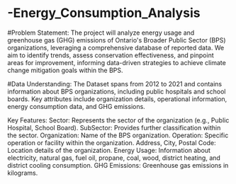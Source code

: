 # -Energy_Consumption_Analysis
#Problem Statement:
The project will analyze energy usage and greenhouse gas (GHG) emissions of Ontario's Broader Public Sector (BPS) organizations, leveraging a comprehensive database of reported data. We aim to identify trends, assess conservation effectiveness, and pinpoint areas for improvement, informing data-driven strategies to achieve climate change mitigation goals within the BPS.

#Data Understanding:
The Dataset spans from 2012 to 2021 and contains information about BPS organizations, including public hospitals and school boards. Key attributes include organization details, operational information, energy consumption data, and GHG emissions.

Key Features:
Sector: Represents the sector of the organization (e.g., Public Hospital, School Board).
SubSector: Provides further classification within the sector.
Organization: Name of the BPS organization.
Operation: Specific operation or facility within the organization.
Address, City, Postal Code: Location details of the organization.
Energy Usage: Information about electricity, natural gas, fuel oil, propane, coal, wood, district heating, and district cooling consumption.
GHG Emissions: Greenhouse gas emissions in kilograms.
